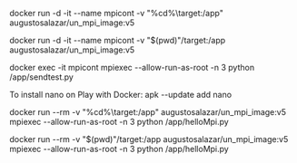 docker run -d -it --name mpicont -v "%cd%\target:/app" augustosalazar/un_mpi_image:v5

docker run -d -it --name mpicont -v "$(pwd)"/target:/app augustosalazar/un_mpi_image:v5

docker exec -it mpicont mpiexec --allow-run-as-root -n 3 python /app/sendtest.py

To install nano on Play with Docker:
apk --update add nano


docker run --rm -v "%cd%\target:/app" augustosalazar/un_mpi_image:v5 mpiexec --allow-run-as-root -n 3 python /app/helloMpi.py

docker run --rm -v "$(pwd)"/target:/app augustosalazar/un_mpi_image:v5 mpiexec --allow-run-as-root -n 3 python /app/helloMpi.py